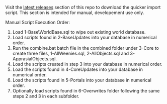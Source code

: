 Visit the [latest releases](https://github.com/ACEmulator/ACE-World/releases/latest) section of this repo to download the quicker import script.
This section is intended for manual, developement use only.

Manual Script Execution Order:

1. Load 1-Base\WorldBase.sql to wipe out existing world database.
2. Load scripts found in 2-BaseUpdates into your database in numerical order.
3. Run the combine.bat batch file in the combined folder under 3-Core to create three files, 1-AllWeenies.sql, 2-AllObjects.sql and 3-ApprasialObjects.sql.
4. Load the scripts created in step 3 into your database in numerical order.
5. Load the scripts found in 4-CoreUpdates into your database in numerical order.
6. Load the scripts found in 5-Portals into your database in numerical order.
7. Optionally load scripts found in 6-Overwrites folder following the same steps 2 and 3 in each subfolder.
